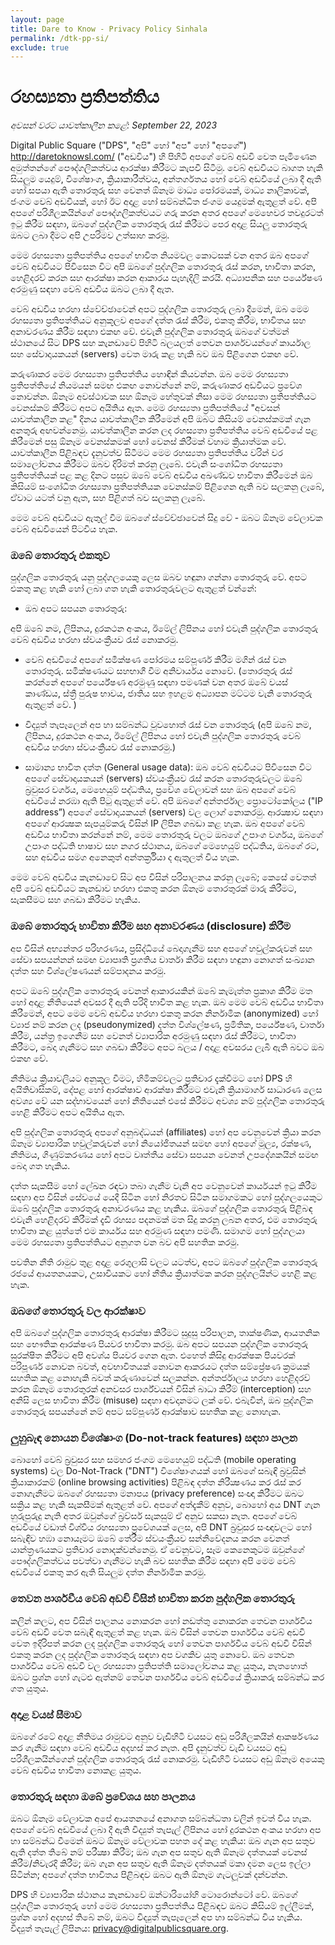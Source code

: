 ```yaml
---
layout: page
title: Dare to Know - Privacy Policy Sinhala
permalink: /dtk-pp-si/
exclude: true
---
```


# **රහස්‍යතා ප්‍රතිපත්තිය**

_අවසන් වරට යාවත්කාලීන කළේ: September 22, 2023_

Digital Public Square ("DPS", "අපි" හෝ "අප" හෝ "අපගේ") http://daretoknowsl.com/ ("අඩවිය") හි පිහිටි අපගේ වෙබ් අඩවි වෙත පැමිණෙන අමුත්තන්ගේ පෞද්ගලිකත්වය ආරක්ෂා කිරීමට කැපවී සිටීමු. වෙබ් අඩවියට බාගත හැකි සියලුම යෙදුම්, විශේෂාංග, ක්‍රියාකාරීත්වය, අන්තර්ගතය හෝ වෙබ් අඩවියේ ලබා දී ඇති හෝ සපයා ඇති තොරතුරු සහ වෙනත් ඕනෑම මාධ්‍ය පෝරමයක්, මාධ්‍ය නාලිකාවක්, ජංගම වෙබ් අඩවියක්, හෝ ඊට අදාළ හෝ සම්බන්ධිත ජංගම යෙදුමක් ඇතුළත් වේ. අපි අපගේ පරිශීලකයින්ගේ පෞද්ගලිකත්වයට ගරු කරන අතර අපගේ මෙහෙවර තවදුරටත් ඉටු කිරීම සඳහා, ඔබගේ පුද්ගලික තොරතුරු රැස් කිරීමට පෙර අදාළ සියලු තොරතුරු ඔබට ලබා දීමට අපි උපරිමව උත්සාහ කරමු.

මෙම රහස්‍යතා ප්‍රතිපත්තිය අපගේ භාවිත නියමවල කොටසක් වන අතර ඔබ අපගේ වෙබ් අඩවියට පිවිසෙන විට අපි ඔබගේ පුද්ගලික තොරතුරු රැස් කරන, භාවිතා කරන, හෙළිදරව් කරන සහ ආරක්ෂා කරන ආකාරය පැහැදිලි කරයි. අධ්‍යාපනික සහ පර්යේෂණ අරමුණු සඳහා වෙබ් අඩවිය ඔබට ලබා දී ඇත.

වෙබ් අඩවිය හරහා ස්වේච්ඡාවෙන් අපට පුද්ගලික තොරතුරු ලබා දීමෙන්, ඔබ මෙම රහස්‍යතා ප්‍රතිපත්තියට අනුකූලව අපගේ දත්ත රැස් කිරීම, එකතු කිරීම, භාවිතය සහ අනාවරණය කිරීම සඳහා එකඟ වේ. එවැනි පුද්ගලික තොරතුරු ඔබගේ වත්මන් ස්ථානයේ සිට DPS සහ කැනඩාවේ පිහිටි බලයලත් තෙවන පාර්ශවයන්ගේ කාර්යාල සහ සේවාදායකයන් (servers) වෙත මාරු කළ හැකි බව ඔබ පිළිගෙන එකඟ වේ.

කරුණාකර මෙම රහස්‍යතා ප්‍රතිපත්තිය හොඳින් කියවන්න. ඔබ මෙම රහස්‍යතා ප්‍රතිපත්තියේ නියමයන් සමඟ එකඟ නොවන්නේ නම්, කරුණාකර අඩවියට ප්‍රවේශ නොවන්න. ඕනෑම අවස්ථාවක සහ ඕනෑම හේතුවක් නිසා මෙම රහස්‍යතා ප්‍රතිපත්තියට වෙනස්කම් කිරීමට අපට අයිතිය ඇත. මෙම රහස්‍යතා ප්‍රතිපත්තියේ "අවසන් යාවත්කාලීන කළ" දිනය යාවත්කාලීන කිරීමෙන් අපි ඔබට කිසියම් වෙනස්කමක් ගැන අනතුරු අඟවන්නෙමු. යාවත්කාලීන කරන ලද රහස්‍යතා ප්‍රතිපත්තිය වෙබ් අඩවියේ පළ කිරීමෙන් පසු ඕනෑම වෙනස්කමක් හෝ වෙනස් කිරීමක් වහාම ක්‍රියාත්මක වේ. යාවත්කාලීන පිළිබඳව දැනුවත්ව සිටීමට මෙම රහස්‍යතා ප්‍රතිපත්තිය වරින් වර සමාලෝචනය කිරීමට ඔබව දිරිමත් කරනු ලැබේ. එවැනි සංශෝධිත රහස්‍යතා ප්‍රතිපත්තියක් පළ කළ දිනට පසුව ඔබේ වෙබ් අඩවිය අඛණ්ඩව භාවිතා කිරීමෙන් ඔබ කිසියම් සංශෝධිත රහස්‍යතා ප්‍රතිපත්තියක වෙනස්කම් පිළිගෙන ඇති බව සලකනු ලැබේ, ඒවාට යටත් වනු ඇත, සහ පිළිගත් බව සලකනු ලැබේ.

මෙම වෙබ් අඩවියට ඇතුල් වීම ඔබගේ ස්වේච්ඡාවෙන් සිදු වේ - ඔබට ඕනෑම වේලාවක වෙබ් අඩවියෙන් පිටවිය හැක.

### **ඔබේ තොරතුරු එකතුව**

පුද්ගලික තොරතුරු යනු පුද්ගලයෙකු ලෙස ඔබව හඳුනා ගන්නා තොරතුරු වේ. අපට එකතු කළ හැකි හෝ ලබා ගත හැකි තොරතුරුවලට ඇතුළත් වන්නේ:

- ඔබ අපට සපයන තොරතුරු:

අපි ඔබේ නම, ලිපිනය, දුරකථන අංකය, ඊමේල් ලිපිනය හෝ එවැනි පුද්ගලික තොරතුරු වෙබ් අඩවිය හරහා ස්වයංක්‍රීයව රැස් නොකරමු.

  - වෙබ් අඩවියේ අපගේ සමීක්ෂණ පෝරමය සම්පූර්ණ කිරීම මගින් රැස් වන තොරතුරු. සමීක්ෂණයට සහභාගී වීම අනිවාර්යය නොවේ. (තොරතුරු රැස් කරන්නේ අපගේ පර්යේෂණ අරමුණු සඳහා පමණක් වන අතර ඔබේ වයස් කාණ්ඩය, ස්ත්‍රී පුරුෂ භාවය, ජාතිය සහ ඉහළම අධ්‍යාපන මට්ටම වැනි තොරතුරු ඇතුළත් වේ. )

  - විද්‍යුත් තැපෑලෙන් අප හා සම්බන්ධ වූවහොත් රැස් වන තොරතුරු (අපි ඔබේ නම, ලිපිනය, දුරකථන අංකය, ඊමේල් ලිපිනය හෝ එවැනි පුද්ගලික තොරතුරු වෙබ් අඩවිය හරහා ස්වයංක්‍රීයව රැස් නොකරමු.)

- සාමාන්‍ය භාවිත දත්ත (General usage data): ඔබ වෙබ් අඩවියට පිවිසෙන විට අපගේ සේවාදායකයන් (servers) ස්වයංක්‍රීයව රැස් කරන තොරතුරුවලට ඔබේ බ්‍රවුසර වර්ගය, මෙහෙයුම් පද්ධතිය, ප්‍රවේශ වේලාවන් සහ ඔබ අපගේ වෙබ් අඩවියේ නරඹා ඇති පිටු ඇතුළත් වේ. අපි ඔබගේ අන්තර්ජාල ප්‍රොටෝකෝලය ("IP address”) අපගේ සේවාදායකයන් (servers) වල ලොග් නොකරමු. ආරක්‍ෂාව සඳහා අපගේ ආරක්‍ෂක සැපයුම්කරු විසින් IP ලිපින ගබඩා කළ හැක. ඔබ අපගේ වෙබ් අඩවිය භාවිතා කරන්නේ නම්, මෙම තොරතුරු වලට ඔබගේ උපාංග වර්ගය, ඔබගේ උපාංග පද්ධති භාෂාව සහ නගර ස්ථානය, ඔබගේ මෙහෙයුම් පද්ධතිය, ඔබගේ රට, සහ අඩවිය සමග අනෙකුත් අන්තර්ක්‍රියා ද ඇතුලත් විය හැක.

මෙම වෙබ් අඩවිය කැනඩාවේ සිට අප විසින් පරිපාලනය කරනු ලැබේ; කෙසේ වෙතත් අපි වෙබ් අඩවියට කැනඩාව හරහා එකතු කරන ඕනෑම තොරතුරක් මාරු කිරීමට, සැකසීමට සහ ගබඩා කිරීමට හැකිය.

### **ඔබේ තොරතුරු භාවිතා කිරීම සහ අනාවරණය (disclosure) කිරීම**

අප විසින් අභ්‍යන්තර පරිහරණය, ප්‍රසිද්ධියේ බෙදාගැනීම සහ අපගේ හවුල්කරුවන් සහ සේවා සපයන්නන් සමඟ ව්‍යාපෘති ප්‍රගතිය වාර්තා කිරීම සඳහා හඳුනා නොගත් සංඛ්‍යාන දත්ත සහ විශ්ලේෂණයන් සම්පාදනය කරමු.

අපට ඔබේ පුද්ගලික තොරතුරු වෙනත් ආකාරයකින් ඔබේ කැමැත්ත ප්‍රකාශ කිරීම මත හෝ අදාළ නීතියෙන් අවසර දී ඇති පරිදි භාවිත කළ හැක. ඔබ මෙම වෙබ් අඩවිය භාවිතා කිරීමෙන්,  අපට මෙම වෙබ් අඩවිය හරහා එකතු කරන නිර්නාමික (anonymized) හෝ ව්‍යාජ නම් කරන ලද (pseudonymized) දත්ත විශ්ලේෂණ, ප්‍රමිතික, පර්යේෂණ, වාර්තා කිරීම, යන්ත්‍ර ඉගෙනීම සහ වෙනත් ව්‍යාපාරික අරමුණු සඳහා රැස් කිරීමට, භාවිතා කිරීමට, බෙදා ගැනීමට සහ ගබඩා කිරීමට අපට බලය / අදාළ අවසරය ලැබී ඇති බවට ඔබ එකඟ වේ.

නීතිමය ක්‍රියාවලියට අනුකූල වීමට, හිමිකම්වලට ප්‍රතිචාර දැක්වීමට හෝ DPS හි අයිතිවාසිකම්, දේපළ හෝ ආරක්ෂාව ආරක්ෂා කිරීමට එවැනි ක්‍රියාමාර්ග සාධාරණ ලෙස අවශ්‍ය වේ යන සද්භාවයෙන් හෝ නීතියෙන් එසේ කිරීමට අවශ්‍ය නම් පුද්ගලික තොරතුරු හෙළි කිරීමට අපට අයිතිය ඇත. 

අපි පුද්ගලික තොරතුරු අපගේ අනුබද්ධයන් (affiliates) හෝ අප වෙනුවෙන් ක්‍රියා කරන ඕනෑම ව්‍යාපාරික හවුල්කරුවන් හෝ නියෝජිතයන් සමඟ හෝ අපගේ මූල්‍ය, රක්ෂණ, නීතිමය, ගිණුම්කරණය හෝ අපට වෘත්තීය සේවා සපයන වෙනත් උපදේශකයින් සමඟ බෙදා ගත හැකිය.

දත්ත සැකසීම හෝ ලේඛන රඳවා තබා ගැනීම වැනි අප වෙනුවෙන් කාර්යයන් ඉටු කිරීම සඳහා අප විසින් සේවයේ යෙදී සිටින හෝ නිරතව සිටින සමාගමකට හෝ පුද්ගලයෙකුට ඔබේ පුද්ගලික තොරතුරු අනාවරණය කළ හැකිය. ඔබගේ පුද්ගලික තොරතුරු පිළිබඳ එවැනි හෙළිදරව් කිරීමක් දැඩි රහස්‍ය පදනමක් මත සිදු කරනු ලබන අතර, එම තොරතුරු භාවිතා කළ යුත්තේ එම කාර්යය සහ අරමුණ සඳහා පමණි. සමාගම හෝ පුද්ගලයා මෙම රහස්‍යතා ප්‍රතිපත්තියට අනුගත වන බව අපි සහතික කරමු.

පවතින නීති රාමුව තුළ අදාළ රෙගුලාසි වලට යටත්ව, අපට ඔබගේ පුද්ගලික තොරතුරු රජයේ ආයතනයකට, උසාවියකට හෝ නීතිය ක්‍රියාත්මක කරන පුද්ගලයින්ට හෙළි කළ හැක.


### **ඔබගේ තොරතුරු වල ආරක්ෂාව**

අපි ඔබගේ පුද්ගලික තොරතුරු ආරක්ෂා කිරීමට සුදුසු පරිපාලන, තාක්ෂණික, ආයතනික සහ භෞතික ආරක්ෂණ පියවර භාවිතා කරමු. ඔබ අපට සපයන පුද්ගලික තොරතුරු සුරක්ෂිත කිරීමට අපි අවශ්ය පියවර ගෙන ඇත. එහෙත් කිසිදු ආරක්ෂක පියවරක් පරිපූර්ණ නොවන බවත්, අවභාවිතයක් නොවන ආකරයට දත්ත සම්ප්‍රේෂණ ක්‍රමයක් සහතික කළ නොහැකි බවත් කරුණාවෙන් සලකන්න. අන්තර්ජාලය හරහා හෙළිදරව් කරන ඕනෑම තොරතුරක් අනවසර පාර්ශ්වයන් විසින් බාධා කිරීම් (interception) සහ අනිසි ලෙස භාවිතා කිරීම (misuse) සඳහා අවදානමට ලක් වේ. එබැවින්, ඔබ පුද්ගලික තොරතුරු සපයන්නේ නම් අපට සම්පූර්ණ ආරක්ෂාව සහතික කළ නොහැක.

### **ලුහුබැඳ නොයන විශේෂාංග (Do-not-track features) සඳහා පාලන**

බොහෝ වෙබ් බ්‍රවුසර සහ සමහර ජංගම මෙහෙයුම් පද්ධති (mobile operating systems) වල Do-Not-Track ("DNT") විශේෂාංගයක් හෝ ඔබගේ සබැඳි බ්‍රවුසින් ක්‍රියාකාරකම් (online browsing activities) පිළිබඳ දත්ත නිරීක්‍ෂණය කර රැස් කර නොගැනීමට ඔබගේ රහස්‍යතා මනාපය (privacy preference) සංඥා කිරීමට ඔබට සක්‍රිය කළ හැකි සැකසීමක් ඇතුළත් වේ. අපගේ අත්දැකීම් අනුව, බොහෝ අය DNT ගැන හුරුපුරුදු නැති අතර ඔවුන්ගේ බ්‍රව්සර් සැකසුම් ඒ අනුව සකසා නැත. අපගේ වෙබ් අඩවියේ වඩාත් විශ්වීය රහස්‍යතා ප්‍රවේශයක් ලෙස, අපි DNT බ්‍රවුසර සංඥාවලට හෝ සබැඳිව හඹා නොයෑමට ඔබේ තේරීම ස්වයංක්‍රීයව සන්නිවේදනය කරන වෙනත් යාන්ත්‍රණයකට ප්‍රතිචාර නොදක්වන්නෙමු. ඒ වෙනුවට, සෑම කෙනෙකුටම ඔවුන්ගේ පෞද්ගලිකත්වය පවත්වා ගැනීමට හැකි බව සහතික කිරීම සඳහා අපි මෙම වෙබ් අඩවියේ එකතු කර ඇති සියලුම දත්ත නිර්නාමික කරමු.

### **තෙවන පාර්ශවීය වෙබ් අඩවි විසින් භාවිතා කරන පුද්ගලික තොරතුරු**

කලින් කලට, අප විසින් පාලනය නොකරන හෝ නඩත්තු නොකරන තෙවන පාර්ශවීය වෙබ් අඩවි වෙත සබැඳි ඇතුළත් කළ හැක. ඔබ විසින් තෙවන පාර්ශවීය වෙබ් අඩවි වෙත ඉදිරිපත් කරන ලද පුද්ගලික තොරතුරු හෝ තෙවන පාර්ශවීය වෙබ් අඩවි විසින් එකතු කරන ලද පුද්ගලික තොරතුරු සඳහා අප වගකිව යුතු නොවේ. ඔබ තෙවන පාර්ශවීය වෙබ් අඩවි වල රහස්‍යතා ප්‍රතිපත්ති සමාලෝචනය කළ යුතුය, නැතහොත් ඔබට ප්‍රශ්න හෝ ගැටළු ඇත්නම් තෙවන පාර්ශවීය වෙබ් අඩවියේ ක්‍රියාකරු සම්බන්ධ කර ගත යුතුය.

### **අදාළ වයස් සීමාව**

ඔබගේ රටේ අදාළ නීතිමය රාමුවට අනුව වැඩිහිටි වයසට අඩු පරිශීලකයින් ආකර්ෂණය කර ගැනීම සඳහා වෙබ් අඩවිය අදහස් කර නැත. අපි දැනුවත්ව වැඩි වයසට අඩු පරිශීලකයින්ගෙන් පුද්ගලික තොරතුරු රැස් නොකරමු. වැඩිහිටි වයසට අඩු ඕනෑම අයෙකු වෙබ් අඩවිය භාවිතා නොකළ යුතුය.

### **තොරතුරු සඳහා ඔබේ ප්‍රවේශය සහ පාලනය**

ඔබට ඕනෑම වේලාවක අපේ ආයතනයේ අනාගත සම්බන්ධතා වලින් ඉවත් විය හැක. අපගේ වෙබ් අඩවියේ ලබා දී ඇති විද්‍යුත් තැපැල් ලිපිනය හෝ දුරකථන අංකය හරහා අප හා සම්බන්ධ වීමෙන් ඔබට ඕනෑම වේලාවක පහත දේ කළ හැකිය: ඔබ ගැන අප සතුව ඇති දත්ත තිබේ නම් පරීක්‍ෂා කිරීම; ඔබ ගැන අප සතුව ඇති ඕනෑම දත්තයක් වෙනස් කිරීම/නිවැරදි කිරීම; ඔබ ගැන අප සතුව ඇති ඕනෑම දත්තයක් මකා දමන ලෙස ඉල්ලා සිටින්න; අපගේ දත්ත භාවිතය පිළිබඳව ඔබට ඇති ඕනෑම ගැටලූවක් දන්වන්න.

DPS හි ව්‍යාපාරික ස්ථානය කැනඩාවේ ඔන්ටාරියෝහි ටොරොන්ටෝ වේ. ඔබගේ පුද්ගලික තොරතුරු හෝ මෙම රහස්‍යතා ප්‍රතිපත්තිය පිළිබඳව ඔබට කිසියම් ඉල්ලීමක්, ප්‍රශ්න හෝ අදහස් තිබේ නම්, ඔබට විද්‍යුත් තැපෑලෙන් අප හා සම්බන්ධ විය හැකිය. විද්‍යුත් තැපැල් ලිපිනය: privacy@digitalpublicsquare.org.